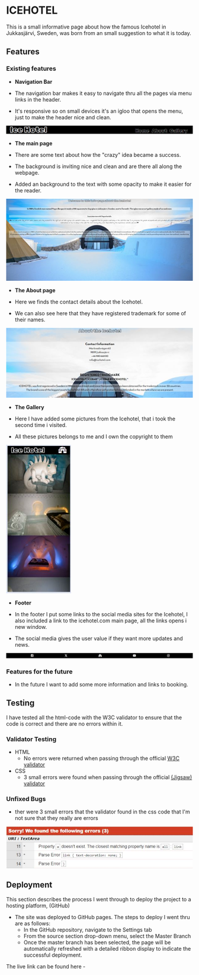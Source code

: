 # ICEHOTEL

This is a small informative page about how the famous Icehotel in Jukkasjärvi, Sweden, was born from an small suggestion to what it is today.

## Features

### Existing features

- __Navigation Bar__

- The navigation bar makes it easy to navigate thru all the pages via menu links in the header.
- It's responsive so on small devices it's an igloo that opens the menu, just to make the header nice and clean.


![Header](https://github.com/Piva84/Ice-hotel/blob/main/media%20for%20README.md/Header.jpg)

- __The main page__

- There are some text about how the "crazy" idea became a success.
- The background is inviting nice and clean and are there all along the webpage.
- Added an background to the text with some opacity to make it easier for the reader.

![Mainpage](https://github.com/Piva84/Ice-hotel/blob/main/media%20for%20README.md/main-page.jpg)


- __The About page__

- Here we finds the contact details about the Icehotel.
- We can also see here that they have registered trademark for some of their names.

![About](https://github.com/Piva84/Ice-hotel/blob/main/media%20for%20README.md/about.jpg)

- __The Gallery__

- Here I have added some pictures from the Icehotel, that i took the second time i visited.
- All these pictures belongs to me and I own the copyright to them

![Gallery](https://github.com/Piva84/Ice-hotel/blob/main/media%20for%20README.md/gallery.jpg)

- __Footer__

- In the footer I put some links to the social media sites for the Icehotel, I also included a link to the icehotel.com main page, all the links opens i new window.
- The social media gives the user value if they want more updates and news.

![Footer](https://github.com/Piva84/Ice-hotel/blob/main/media%20for%20README.md/footer.jpg)

### Features for the future

- In the future I want to add some more information and links to booking.

## Testing

I have tested all the html-code with the W3C validator to ensure that the code is correct and there are no errors within it.

### Validator Testing 

- HTML
  - No errors were returned when passing through the official [W3C validator](https://validator.w3.org/)
- CSS
  - 3 small errors were found when passing through the official [(Jigsaw) validator](https://jigsaw.w3.org/css)

### Unfixed Bugs

- ther were 3 small errors that the validator found in the css code that I'm not sure that they really are errors

![Errors](https://github.com/Piva84/Ice-hotel/blob/main/media%20for%20README.md/errors.jpg)

## Deployment

This section describes the process I went through to deploy the project to a hosting platform, (GitHub) 

- The site was deployed to GitHub pages. The steps to deploy I went thru are as follows: 
  - In the GitHub repository, navigate to the Settings tab 
  - From the source section drop-down menu, select the Master Branch
  - Once the master branch has been selected, the page will be automatically refreshed with a detailed ribbon display to indicate the successful deployment. 

The live link can be found here - 
